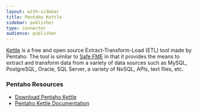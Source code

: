 ```yaml
---
layout: with-sidebar
title: Pentaho Kettle
sidebar: publisher
type: connector
audience: publisher
---
```


[Kettle](https://www.hitachivantara.com/en-us/products/data-management-analytics/pentaho-data-integration/download-pentaho.html) is a free and open source Extract-Transform-Load (ETL) tool made by Pentaho. The tool is similar to [Safe FME](/connectors/safe-fme.html) in that it provides the means to extract and transform data from a variety of data sources such as MySQL, PostgreSQL, Oracle, SQL Server, a variety of NoSQL, APIs, text files, etc.

### Pentaho Resources

- [Download Pentaho Kettle](https://www.hitachivantara.com/en-us/products/data-management-analytics/pentaho-data-integration/download-pentaho.html)
- [Pentaho Kettle Documentation](http://wiki.pentaho.com/display/EAI/Latest+Pentaho+Data+Integration+%28aka+Kettle%29+Documentation)